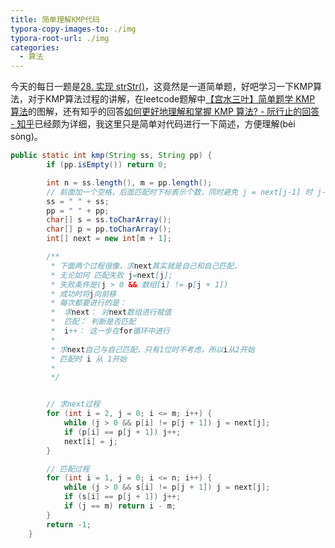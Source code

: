 ```yaml
---
title: 简单理解KMP代码
typora-copy-images-to: ./img
typora-root-url: ./img
categories:
  - 算法
---
```


今天的每日一题是[28. 实现 strStr()](https://leetcode-cn.com/problems/implement-strstr/)，这竟然是一道简单题，好吧学习一下KMP算法，对于KMP算法过程的讲解，在leetcode题解中[【宫水三叶】简单题学 KMP 算法](https://leetcode-cn.com/problems/implement-strstr/solution/shua-chuan-lc-shuang-bai-po-su-jie-fa-km-tb86/)的图解，还有知乎的回答[如何更好地理解和掌握 KMP 算法? - 阮行止的回答 - 知乎](https://www.zhihu.com/question/21923021/answer/1032665486)已经颇为详细，我这里只是简单对代码进行一下简述，方便理解(bèi sòng)。

```java
public static int kmp(String ss, String pp) {
        if (pp.isEmpty()) return 0;

        int n = ss.length(), m = pp.length();
    	// 前面加一个空格，后面匹配时下标表示个数，同时避免 j = next[j-1] 时 j-1=-1
        ss = " " + ss;
        pp = " " + pp;
        char[] s = ss.toCharArray();
        char[] p = pp.toCharArray();
        int[] next = new int[m + 1];

        /**
         * 下面两个过程很像，求next其实就是自己和自己匹配，
         * 无论如何 匹配失败 j=next[j];
         * 失败条件是(j > 0 && 数组[i] != p[j + 1])
         * 成功时将j向前移
         * 每次都要进行的是：
         *  求next： 对next数组进行赋值
         *  匹配： 判断是否匹配
         *  i++： 这一步在for循环中进行
         *
         * 求next自己与自己匹配，只有1位时不考虑，所以i从2开始
         * 匹配时 i 从 1开始
         *
         */


        // 求next过程
        for (int i = 2, j = 0; i <= m; i++) {
            while (j > 0 && p[i] != p[j + 1]) j = next[j];
            if (p[i] == p[j + 1]) j++;
            next[i] = j;
        }

        // 匹配过程
        for (int i = 1, j = 0; i <= n; i++) {
            while (j > 0 && s[i] != p[j + 1]) j = next[j];
            if (s[i] == p[j + 1]) j++;
            if (j == m) return i - m;
        }
        return -1;
    }
```

